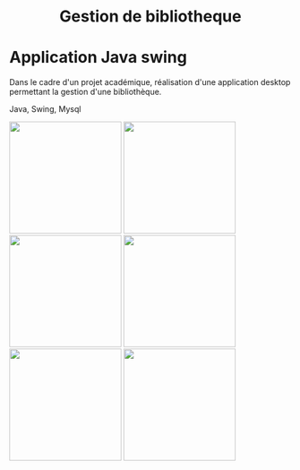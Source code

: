 

<h1 align="center">Gestion de bibliotheque</h1>

# Application Java swing 

Dans le cadre d'un projet académique, réalisation d'une application desktop permettant la gestion d'une bibliothèque.

Java, Swing, Mysql




  <img src="https://i.ibb.co/9pVXr9r/1.jpg" width="200">
 
  <img src="https://i.ibb.co/HNq3KBW/2.jpg" width="200">
  
  <img src="https://i.ibb.co/rMJjgLJ/3.jpg" width="200">

  <img src="https://i.ibb.co/XLy48J5/4.jpg" width="200">

  <img src="https://i.ibb.co/y5XxNs1/5.jpg" width="200">

  <img src="https://i.ibb.co/sq3YsqB/6.jpg" width="200">





  
  
  
  
  
  
  
  
  
  
  
  
  
  
   
   
   
   

  


